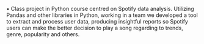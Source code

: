 •	Class project in Python course centred on Spotify data analysis. Utilizing Pandas and other libraries in Python, working in a team we developed a tool to extract and process user data, producing insightful reports so Spotify users can make the better decision to play a song regarding to trends, genre, popularity and others.
